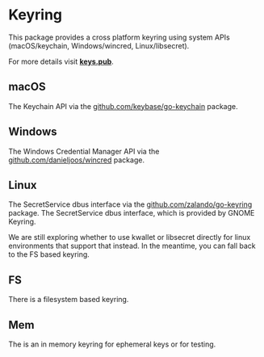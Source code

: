 # Keyring

This package provides a cross platform keyring using system APIs (macOS/keychain,
Windows/wincred, Linux/libsecret).

For more details visit **[keys.pub](https://keys.pub)**.

## macOS

The Keychain API via the [github.com/keybase/go-keychain](https://github.com/keybase/go-keychain) package.

## Windows

The Windows Credential Manager API via the [github.com/danieljoos/wincred](https://github.com/danieljoos/wincred) package.

## Linux

The SecretService dbus interface via the [github.com/zalando/go-keyring](github.com/zalando/go-keyring)
package. The SecretService dbus interface, which is provided by GNOME Keyring.

We are still exploring whether to use kwallet or libsecret directly for linux environments that support that instead.
In the meantime, you can fall back to the FS based keyring.

## FS

There is a filesystem based keyring.

## Mem

The is an in memory keyring for ephemeral keys or for testing.
